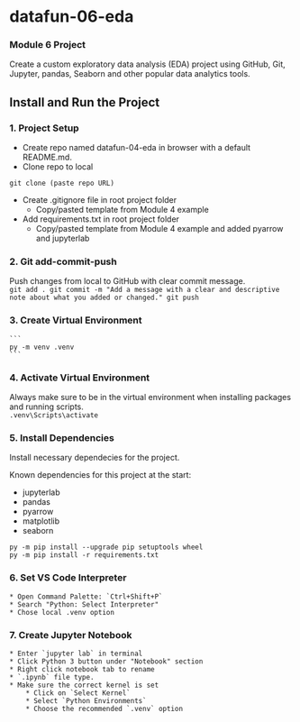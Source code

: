 # datafun-06-eda
### Module 6 Project  
Create a custom exploratory data analysis (EDA) project using GitHub, Git, Jupyter, pandas, Seaborn and other popular data analytics tools.

## Install and Run the Project
### 1. Project Setup  
- Create repo named datafun-04-eda in browser with a default README.md.  
- Clone repo to local  
```
git clone (paste repo URL)
```  
- Create .gitignore file in root project folder  
    * Copy/pasted template from Module 4 example  
- Add requirements.txt in root project folder  
    * Copy/pasted template from Module 4 example and added pyarrow and jupyterlab  

### 2. Git add-commit-push  
Push changes from local to GitHub with clear commit message.  
    ```
    git add .
    git commit -m "Add a message with a clear and descriptive note about what you added or changed."
    git push
    ```

### 3. Create Virtual Environment  
    ```
    py -m venv .venv
    ```

### 4. Activate Virtual Environment  
Always make sure to be in the virtual environment when installing packages and running scripts.  
    ```
    .venv\Scripts\activate
    ``` 

### 5. Install Dependencies  
Install necessary dependecies for the project.  

Known dependencies for this project at the start:  
* jupyterlab
* pandas
* pyarrow
* matplotlib
* seaborn

```
py -m pip install --upgrade pip setuptools wheel
py -m pip install -r requirements.txt
```

### 6. Set VS Code Interpreter  
    * Open Command Palette: `Ctrl+Shift+P`  
    * Search "Python: Select Interpreter"  
    * Chose local .venv option  

### 7. Create Jupyter Notebook  
    * Enter `jupyter lab` in terminal  
    * Click Python 3 button under "Notebook" section  
    * Right click notebook tab to rename  
    * `.ipynb` file type.  
    * Make sure the correct kernel is set  
        * Click on `Select Kernel`  
        * Select `Python Environments`  
        * Choose the recommended `.venv` option  